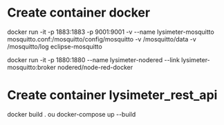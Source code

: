 # Create container docker
docker run -it -p 1883:1883 -p 9001:9001 -v --name lysimeter-mosquitto mosquitto.conf:/mosquitto/config/mosquitto -v /mosquitto/data -v /mosquitto/log eclipse-mosquitto

docker run -it -p 1880:1880 --name lysimeter-nodered --link lysimeter-mosquitto:broker nodered/node-red-docker

# Create container lysimeter_rest_api
docker build . ou docker-compose up --build
